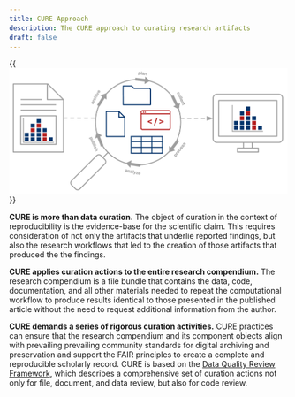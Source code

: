```yaml
---
title: CURE Approach
description: The CURE approach to curating research artifacts
draft: false
---
```

{{<img src="/images/CURE_approach.png" alt="High-level diagram of the CURE approach" position="center" >}}

**CURE is more than data curation.** The object of curation in the context of reproducibility is the evidence-base for the scientific claim.  This requires consideration of not only the artifacts that underlie reported findings, but also the research workflows that led to the creation of those artifacts that produced the the findings.

**CURE applies curation actions to the entire research compendium.** The research compendium is a file bundle that contains the data, code, documentation, and all other materials needed to repeat the computational workflow to produce results identical to those presented in the published article without the need to request additional information from the author.

**CURE demands a series of rigorous curation activities.** CURE practices can ensure that the research compendium and its component objects align with prevailing prevailing community standards for digital archiving and preservation and support the FAIR principles to create a complete and reproducible scholarly record.  CURE is based on the [Data Quality Review Framework](/dqr), which describes a comprehensive set of curation actions not only for file, document, and data review, but also for code review.

